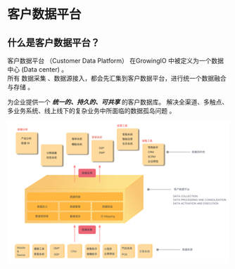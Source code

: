 # 客户数据平台

## 什么是客户数据平台？ 

客户数据平台 （Customer Data Platform） 在GrowingIO 中被定义为一个数据中心 \(Data center\) 。‌  
所有 数据采集 、数据源接入，都会先汇集到客户数据平台，进行统一个数据融合与存储 。

为企业提供一个  _**统一的、持久的、可共享**_  的客户数据库。  解决全渠道、多触点、多业务系统、线上线下的复杂业务中所面临的数据孤岛问题 。



![](../../.gitbook/assets/c5ae59cc-ec1b-4e0e-9288-44454ebc1373.png)



  




